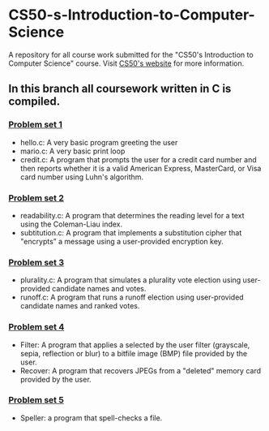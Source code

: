 # CS50-s-Introduction-to-Computer-Science
A repository for all course work submitted for the "CS50's Introduction to Computer Science" course. Visit [CS50's website](https://cs50.harvard.edu/x/2020/) for more information.

## In this branch all coursework written in C is compiled. 

### [Problem set 1](https://cs50.harvard.edu/x/2020/psets/1/)
- hello.c: A very basic program greeting the user
- mario.c: A very basic print loop
- credit.c: A program that prompts the user for a credit card number and then reports whether it is a valid American Express, MasterCard, or Visa card number using Luhn's algorithm.

### [Problem set 2](https://cs50.harvard.edu/x/2020/psets/2)
- readability.c: A program that determines the reading level for a text using the Coleman-Liau index.
- subtitution.c: A program that implements a substitution cipher that "encrypts” a message using a user-provided encryption key.

### [Problem set 3](https://cs50.harvard.edu/x/2020/psets/3)
- plurality.c: A program that simulates a plurality vote election using user-provided candidate names and votes.
- runoff.c: A program that runs a runoff election using user-provided candidate names and ranked votes.

### [Problem set 4](https://cs50.harvard.edu/x/2020/psets/4)
- Filter: A program that applies a selected by the user filter (grayscale, sepia, reflection or blur) to a bitfile image (BMP) file provided by the user.
- Recover: A program that recovers JPEGs from a "deleted" memory card provided by the user.


### [Problem set 5](https://cs50.harvard.edu/x/2020/psets/5)
- Speller: a program that spell-checks a file.
